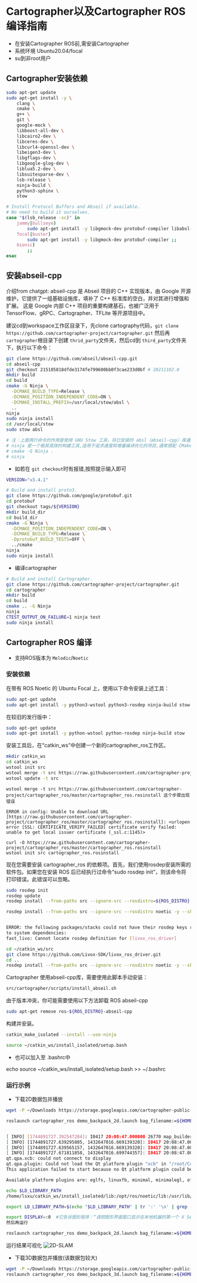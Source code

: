 # Cartographer以及Cartographer ROS编译指南

- 在安装Cartographer ROS前,需安装Cartographer
- 系统环境 Ubuntu20.04/focal
- su到非root用户

## Cartographer安装依赖

```bash
sudo apt-get update
sudo apt-get install -y \
    clang \
    cmake \
    g++ \
    git \
    google-mock \
    libboost-all-dev \
    libcairo2-dev \
    libceres-dev \
    libcurl4-openssl-dev \
    libeigen3-dev \
    libgflags-dev \
    libgoogle-glog-dev \
    liblua5.2-dev \
    libsuitesparse-dev \
    lsb-release \
    ninja-build \
    python3-sphinx \
    stow

# Install Protocol Buffers and Abseil if available.
# No need to build it ourselves.
case "$(lsb_release -sc)" in
    jammy|bullseye)
        sudo apt-get install -y libgmock-dev protobuf-compiler libabsl-dev ;;
    focal|buster)
        sudo apt-get install -y libgmock-dev protobuf-compiler ;;
    bionic)
        ;;
esac
```

## 安装abseil-cpp

介绍from chatgpt: abseil-cpp 是 Abseil 项目的 C++ 实现版本，由 Google 开源维护，它提供了一组基础设施库，填补了 C++ 标准库的空白，并对其进行增强和扩展。
这是 Google 内部 C++ 项目的重要构建基石，也被广泛用于 TensorFlow、gRPC、Cartographer、TFLite 等开源项目中。

建议cd到workspace工作区目录下，先clone cartography代码，`git clone https://github.com/cartographer-project/cartographer.git` 然后再 `cartographer`根目录下创建 `thrid_party`文件夹，然后cd到 `third_party`文件夹下，执行以下命令：

```bash
git clone https://github.com/abseil/abseil-cpp.git
cd abseil-cpp
git checkout 215105818dfde3174fe799600bb0f3cae233d0bf # 20211102.0
mkdir build
cd build
cmake -G Ninja \
  -DCMAKE_BUILD_TYPE=Release \
  -DCMAKE_POSITION_INDEPENDENT_CODE=ON \
  -DCMAKE_INSTALL_PREFIX=/usr/local/stow/absl \
  ..
ninja
sudo ninja install
cd /usr/local/stow
sudo stow absl

# 注：上面两行命令的作用是使用 GNU Stow 工具，将已安装的 absl（abseil-cpp）库通过符号链接的方式“激活”到系统路径中（比如 /usr/local/include 和 /usr/local/lib）。
# ninja 是一个极其高效的构建工具,适用于追求速度和增量编译优化的项目,通常搭配 CMake 使用，无需手写 .ninja 文件，如
# cmake -G Ninja .
# ninja
```

- 如若在 `git checkout`时有报错,按照提示输入即可

```bash
VERSION="v3.4.1"

# Build and install proto3.
git clone https://github.com/google/protobuf.git
cd protobuf
git checkout tags/${VERSION}
mkdir build_dir
cd build_dir
cmake -G Ninja \
  -DCMAKE_POSITION_INDEPENDENT_CODE=ON \
  -DCMAKE_BUILD_TYPE=Release \
  -Dprotobuf_BUILD_TESTS=OFF \
  ../cmake
ninja
sudo ninja install
```

- 编译cartographer

```bash
# Build and install Cartographer.
git clone https://github.com/cartographer-project/cartographer.git
cd cartographer
mkdir build
cd build
cmake .. -G Ninja
ninja
CTEST_OUTPUT_ON_FAILURE=1 ninja test
sudo ninja install
```

## Cartographer ROS 编译

- 支持ROS版本为 `Melodic`/`Noetic`

### 安装依赖

在带有 ROS Noetic 的 Ubuntu Focal 上，使用以下命令安装上述工具：

```bash
sudo apt-get update
sudo apt-get install -y python3-wstool python3-rosdep ninja-build stow
```

在较旧的发行版中：

```bash
sudo apt-get update
sudo apt-get install -y python-wstool python-rosdep ninja-build stow
```

安装工具后，在“catkin_ws”中创建一个新的cartographer_ros工作区。

```bash
mkdir catkin_ws
cd catkin_ws
wstool init src
wstool merge -t src https://raw.githubusercontent.com/cartographer-project/cartographer_ros/master/cartographer_ros.rosinstall
wstool update -t src
```

```
wstool merge -t src https://raw.githubusercontent.com/cartographer-project/cartographer_ros/master/cartographer_ros.rosinstall 这个步骤出现错误
 
ERROR in config: Unable to download URL [https://raw.githubusercontent.com/cartographer-project/cartographer_ros/master/cartographer_ros.rosinstall]: <urlopen error [SSL: CERTIFICATE_VERIFY_FAILED] certificate verify failed: unable to get local issuer certificate (_ssl.c:1145)>

curl -O https://raw.githubusercontent.com/cartographer-project/cartographer_ros/master/cartographer_ros.rosinstall
wstool init src cartographer_ros.rosinstall

```

现在您需要安装 cartographer_ros 的依赖项。首先，我们使用rosdep安装所需的软件包。如果您在安装 ROS 后已经执行过命令“sudo rosdep init”，则该命令将打印错误。此错误可以忽略。

```bash
sudo rosdep init
rosdep update
rosdep install --from-paths src --ignore-src --rosdistro=${ROS_DISTRO} -y

rosdep install --from-paths src --ignore-src --rosdistro noetic -y --skip-keys="libabsl-dev"


ERROR: the following packages/stacks could not have their rosdep keys resolved
to system dependencies:
fast_livo: Cannot locate rosdep definition for [livox_ros_driver]

cd ~/catkin_ws/src
git clone https://github.com/Livox-SDK/livox_ros_driver.git
cd ..
rosdep install --from-paths src --ignore-src --rosdistro noetic -y --skip-keys="libabsl-dev"
```

Cartographer 使用abseil-cpp库，需要使用此脚本手动安装：

```bash
src/cartographer/scripts/install_abseil.sh
```

由于版本冲突，你可能需要使用以下方法卸载 ROS abseil-cpp

```bash
sudo apt-get remove ros-${ROS_DISTRO}-abseil-cpp
```

构建并安装。

```bash
catkin_make_isolated --install --use-ninja

source ~/catkin_ws/install_isolated/setup.bash
```

- 也可以加入至 .bashrc中

echo source ~/catkin_ws/install_isolated/setup.bash >> ~/.bashrc

### 运行示例

- 下载2D数据包并播放

```bash
wget -P ~/Downloads https://storage.googleapis.com/cartographer-public-data/bags/backpack_2d/cartographer_paper_deutsches_museum.bag

roslaunch cartographer_ros demo_backpack_2d.launch bag_filename:=${HOME}/Downloads/cartographer_paper_deutsches_museum.bag


[ INFO] [1744891727.392547284]: I0417 20:08:47.000000 26770 map_builder_bridge.cc:135] Added trajectory with ID '0'.
[ INFO] [1744891727.639295805, 1432647016.669139320]: I0417 20:08:47.000000 26770 ordered_multi_queue.cc:172] All sensor data for trajectory 0 is available starting at '635682438166225009'.
[ INFO] [1744891727.639565157, 1432647016.669139320]: I0417 20:08:47.000000 26770 local_trajectory_builder_2d.cc:135] Extrapolator is still initializing.
[ INFO] [1744891727.671811858, 1432647016.699744357]: I0417 20:08:47.000000 26770 pose_graph_2d.cc:148] Inserted submap (0, 0).
qt.qpa.xcb: could not connect to display
qt.qpa.plugin: Could not load the Qt platform plugin "xcb" in "/root/CoppeliaSim" even though it was found.
This application failed to start because no Qt platform plugin could be initialized. Reinstalling the application may fix this problem.

Available platform plugins are: eglfs, linuxfb, minimal, minimalegl, offscreen, vnc, xcb.

echo $LD_LIBRARY_PATH
/home/lsxu/catkin_ws/install_isolated/lib:/opt/ros/noetic/lib:/usr/lib/x86_64-linux-gnu/qt5:/root/CoppeliaSim

export LD_LIBRARY_PATH=$(echo "$LD_LIBRARY_PATH" | tr ':' '\n' | grep -v "^/root/CoppeliaSim$" | paste -sd:)

export DISPLAY=:0  #它告诉图形程序：“请把图形界面窗口显示在本地机器的第一个 X Server（显示器）上。”  修复 Qt 程序提示找不到 display, qt.qpa.xcb: could not connect to display
然后再运行

roslaunch cartographer_ros demo_backpack_2d.launch bag_filename:=${HOME}/Downloads/cartographer_paper_deutsches_museum.bag
```

运行结果可视化 ![2D-SLAM](./2D-SLAM.png)

- 下载3D数据包并播放(该数据包较大)

```bash
wget -P ~/Downloads https://storage.googleapis.com/cartographer-public-data/bags/backpack_3d/with_intensities/b3-2016-04-05-14-14-00.bag
roslaunch cartographer_ros demo_backpack_3d.launch bag_filename:=${HOME}/Downloads/b3-2016-04-05-14-14-00.bag`
```
